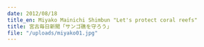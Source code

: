 ```yaml
---
date: 2012/08/18
title_en: Miyako Mainichi Shimbun "Let's protect coral reefs"
title: 宮古毎日新聞「サンゴ礁を守ろう」
file: "/uploads/miyako01.jpg"
---
```

